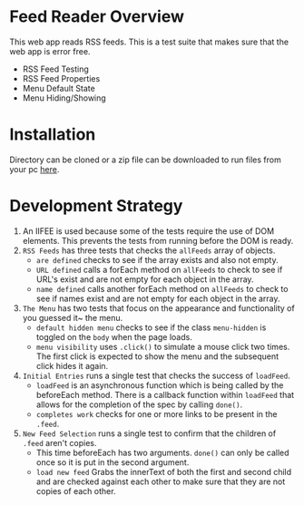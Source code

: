 # Feed Reader Overview

This web app reads RSS feeds. This is a test suite that makes sure that the web app is
error free.
- RSS Feed Testing
- RSS Feed Properties
- Menu Default State
- Menu Hiding/Showing

# Installation

Directory can be cloned or a zip file can be downloaded to run files from your pc [here](https://github.com/THREEhundo/Feedreader.git).

# Development Strategy

1. An IIFEE is used because some of the tests require the use of DOM elements. This prevents the tests from running before the DOM is ready.
2. `RSS Feeds` has three tests that checks the `allFeeds` array of objects.
    * `are defined` checks to see if the array exists and also not empty.
    * `URL defined` calls a forEach method on `allFeeds` to check to see if URL's exist and are not empty for each object in the array.
    * `name defined` calls another forEach method on `allFeeds` to check to see if names exist and are not empty for each object in the array.
3. `The Menu` has two tests that focus on the appearance and functionality of you guessed it~ the menu.
    * `default hidden menu` checks to see if the class `menu-hidden` is toggled on the `body` when the page loads.
    * `menu visibility` uses `.click()` to simulate a mouse click two times. The first click is expected to show the menu and the subsequent click hides it again.
4. `Initial Entries` runs a single test that checks the success of `loadFeed`.
    * `loadFeed` is an asynchronous function which is being called by the beforeEach method. There is a callback function within `loadFeed` that allows for the completion of the spec by calling `done()`.
    * `completes work` checks for one or more links to be present in the `.feed`.
5. `New Feed Selection` runs a single test to confirm that the children of `.feed` aren't copies.
    * This time beforeEach has two arguments. `done()` can only be called once so it is put in the second argument.
    * `load new feed` Grabs the innerText of both the first and second child and are checked against each other to make sure that they are not copies of each other.
